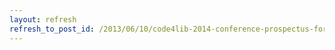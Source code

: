 ```yaml
---
layout: refresh
refresh_to_post_id: /2013/06/10/code4lib-2014-conference-prospectus-for-sponsors
---
```

